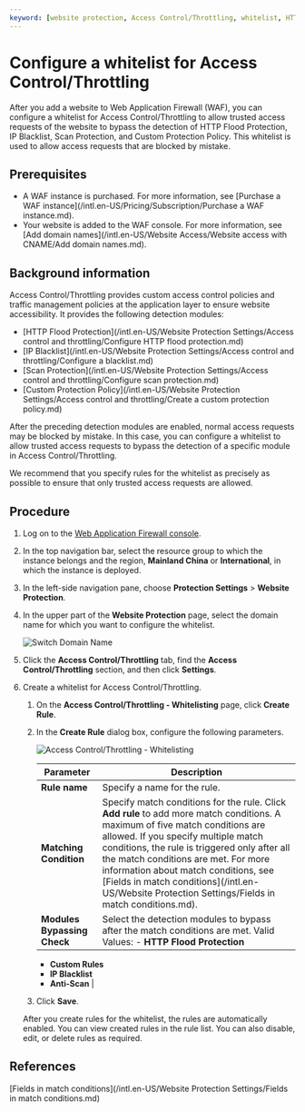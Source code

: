 ```yaml
---
keyword: [website protection, Access Control/Throttling, whitelist, HTTP Flood Protection, IP Blacklist, Scan Protection, Custom Protection Policy]
---
```


# Configure a whitelist for Access Control/Throttling

After you add a website to Web Application Firewall \(WAF\), you can configure a whitelist for Access Control/Throttling to allow trusted access requests of the website to bypass the detection of HTTP Flood Protection, IP Blacklist, Scan Protection, and Custom Protection Policy. This whitelist is used to allow access requests that are blocked by mistake.

## Prerequisites

-   A WAF instance is purchased. For more information, see [Purchase a WAF instance](/intl.en-US/Pricing/Subscription/Purchase a WAF instance.md).
-   Your website is added to the WAF console. For more information, see [Add domain names](/intl.en-US/Website Access/Website access with CNAME/Add domain names.md).

## Background information

Access Control/Throttling provides custom access control policies and traffic management policies at the application layer to ensure website accessibility. It provides the following detection modules:

-   [HTTP Flood Protection](/intl.en-US/Website Protection Settings/Access control and throttling/Configure HTTP flood protection.md)
-   [IP Blacklist](/intl.en-US/Website Protection Settings/Access control and throttling/Configure a blacklist.md)
-   [Scan Protection](/intl.en-US/Website Protection Settings/Access control and throttling/Configure scan protection.md)
-   [Custom Protection Policy](/intl.en-US/Website Protection Settings/Access control and throttling/Create a custom protection policy.md)

After the preceding detection modules are enabled, normal access requests may be blocked by mistake. In this case, you can configure a whitelist to allow trusted access requests to bypass the detection of a specific module in Access Control/Throttling.

We recommend that you specify rules for the whitelist as precisely as possible to ensure that only trusted access requests are allowed.

## Procedure

1.  Log on to the [Web Application Firewall console](https://yundun.console.aliyun.com/?p=waf).

2.  In the top navigation bar, select the resource group to which the instance belongs and the region, **Mainland China** or **International**, in which the instance is deployed.

3.  In the left-side navigation pane, choose **Protection Settings** \> **Website Protection**.

4.  In the upper part of the **Website Protection** page, select the domain name for which you want to configure the whitelist.

    ![Switch Domain Name](https://static-aliyun-doc.oss-cn-hangzhou.aliyuncs.com/assets/img/en-US/8038549951/p77231.png)

5.  Click the **Access Control/Throttling** tab, find the **Access Control/Throttling** section, and then click **Settings**.

6.  Create a whitelist for Access Control/Throttling.

    1.  On the **Access Control/Throttling - Whitelisting** page, click **Create Rule**.

    2.  In the **Create Rule** dialog box, configure the following parameters.

        ![Access Control/Throttling - Whitelisting](https://static-aliyun-doc.oss-cn-hangzhou.aliyuncs.com/assets/img/en-US/2122523061/p74268.png)

        |Parameter|Description|
        |---------|-----------|
        |**Rule name**|Specify a name for the rule.|
        |**Matching Condition**|Specify match conditions for the rule. Click **Add rule** to add more match conditions. A maximum of five match conditions are allowed. If you specify multiple match conditions, the rule is triggered only after all the match conditions are met. For more information about match conditions, see [Fields in match conditions](/intl.en-US/Website Protection Settings/Fields in match conditions.md). |
        |**Modules Bypassing Check**|Select the detection modules to bypass after the match conditions are met. Valid Values:         -   **HTTP Flood Protection**
        -   **Custom Rules**
        -   **IP Blacklist**
        -   **Anti-Scan** |

    3.  Click **Save**.

    After you create rules for the whitelist, the rules are automatically enabled. You can view created rules in the rule list. You can also disable, edit, or delete rules as required.


## References

[Fields in match conditions](/intl.en-US/Website Protection Settings/Fields in match conditions.md)

